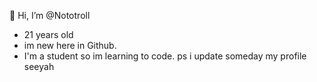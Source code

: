 👋 Hi, I’m @Nototroll
- 21 years old
- im new here in Github.
- I'm a student so im learning to code.
ps i update someday my profile seeyah


<!---
Nototroll/Nototroll is a ✨ special ✨ repository because its `README.md` (this file) appears on your GitHub profile.
You can click the Preview link to take a look at your changes.
--->
